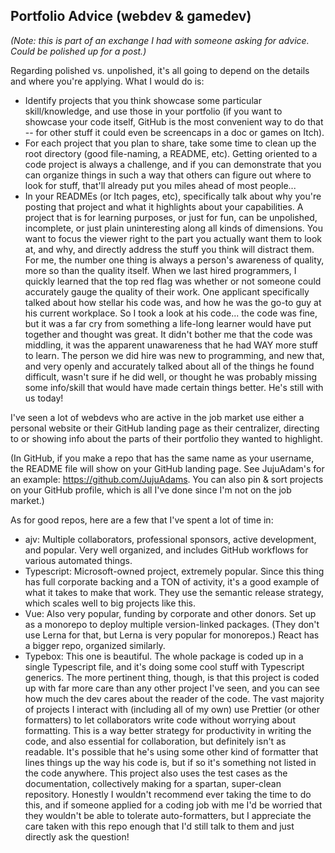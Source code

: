 ## Portfolio Advice (webdev & gamedev)

_(Note: this is part of an exchange I had with someone asking for advice. Could be polished up for a post.)_

Regarding polished vs. unpolished, it's all going to depend on the details and where you're applying. What I would do is:

- Identify projects that you think showcase some particular skill/knowledge, and use those in your portfolio (if you want to showcase your code itself, GitHub is the most convenient way to do that -- for other stuff it could even be screencaps in a doc or games on Itch).
- For each project that you plan to share, take some time to clean up the root directory (good file-naming, a README, etc). Getting oriented to a code project is always a challenge, and if you can demonstrate that you can organize things in such a way that others can figure out where to look for stuff, that'll already put you miles ahead of most people...
- In your READMEs (or Itch pages, etc), specifically talk about why you're posting that project and what it highlights about your capabilities. A project that is for learning purposes, or just for fun, can be unpolished, incomplete, or just plain uninteresting along all kinds of dimensions. You want to focus the viewer right to the part you actually want them to look at, and why, and directly address the stuff you think will distract them. For me, the number one thing is always a person's awareness of quality, more so than the quality itself. When we last hired programmers, I quickly learned that the top red flag was whether or not someone could accurately gauge the quality of their work. One applicant specifically talked about how stellar his code was, and how he was the go-to guy at his current workplace. So I took a look at his code... the code was fine, but it was a far cry from something a life-long learner would have put together and thought was great. It didn't bother me that the code was middling, it was the apparent unawareness that he had WAY more stuff to learn. The person we did hire was new to programming, and new that, and very openly and accurately talked about all of the things he found difficult, wasn't sure if he did well, or thought he was probably missing some info/skill that would have made certain things better. He's still with us today!

I've seen a lot of webdevs who are active in the job market use either a personal website or their GitHub landing page as their centralizer, directing to or showing info about the parts of their portfolio they wanted to highlight.

(In GitHub, if you make a repo that has the same name as your username, the README file will show on your GitHub landing page. See JujuAdam's for an example: https://github.com/JujuAdams. You can also pin & sort projects on your GitHub profile, which is all I've done since I'm not on the job market.)

As for good repos, here are a few that I've spent a lot of time in:

- ajv: Multiple collaborators, professional sponsors, active development, and popular. Very well organized, and includes GitHub workflows for various automated things.
- Typescript: Microsoft-owned project, extremely popular. Since this thing has full corporate backing and a TON of activity, it's a good example of what it takes to make that work. They use the semantic release strategy, which scales well to big projects like this.
- Vue: Also very popular, funding by corporate and other donors. Set up as a monorepo to deploy multiple version-linked packages. (They don't use Lerna for that, but Lerna is very popular for monorepos.) React has a bigger repo, organized similarly.
- Typebox: This one is beautiful. The whole package is coded up in a single Typescript file, and it's doing some cool stuff with Typescript generics. The more pertinent thing, though, is that this project is coded up with far more care than any other project I've seen, and you can see how much the dev cares about the reader of the code. The vast majority of projects I interact with (including all of my own) use Prettier (or other formatters) to let collaborators write code without worrying about formatting. This is a way better strategy for productivity in writing the code, and also essential for collaboration, but definitely isn't as readable. It's possible that he's using some other kind of formatter that lines things up the way his code is, but if so it's something not listed in the code anywhere. This project also uses the test cases as the documentation, collectively making for a spartan, super-clean repository. Honestly I wouldn't recommend ever taking the time to do this, and if someone applied for a coding job with me I'd be worried that they wouldn't be able to tolerate auto-formatters, but I appreciate the care taken with this repo enough that I'd still talk to them and just directly ask the question!
